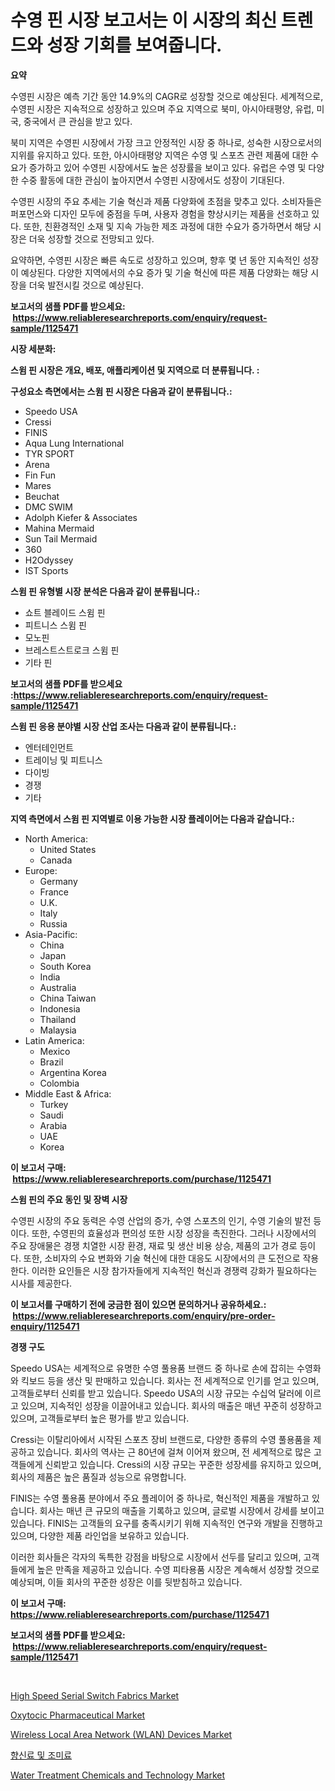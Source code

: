 <p><h1>수영 핀 시장 보고서는 이 시장의 최신 트렌드와 성장 기회를 보여줍니다.</h1></p><p><strong>요약</strong></p>
<p><p>수영핀 시장은 예측 기간 동안 14.9%의 CAGR로 성장할 것으로 예상된다. 세계적으로, 수영핀 시장은 지속적으로 성장하고 있으며 주요 지역으로 북미, 아시아태평양, 유럽, 미국, 중국에서 큰 관심을 받고 있다.</p><p>북미 지역은 수영핀 시장에서 가장 크고 안정적인 시장 중 하나로, 성숙한 시장으로서의 지위를 유지하고 있다. 또한, 아시아태평양 지역은 수영 및 스포츠 관련 제품에 대한 수요가 증가하고 있어 수영핀 시장에서도 높은 성장률을 보이고 있다. 유럽은 수영 및 다양한 수중 활동에 대한 관심이 높아지면서 수영핀 시장에서도 성장이 기대된다.</p><p>수영핀 시장의 주요 추세는 기술 혁신과 제품 다양화에 초점을 맞추고 있다. 소비자들은 퍼포먼스와 디자인 모두에 중점을 두며, 사용자 경험을 향상시키는 제품을 선호하고 있다. 또한, 친환경적인 소재 및 지속 가능한 제조 과정에 대한 수요가 증가하면서 해당 시장은 더욱 성장할 것으로 전망되고 있다.</p><p>요약하면, 수영핀 시장은 빠른 속도로 성장하고 있으며, 향후 몇 년 동안 지속적인 성장이 예상된다. 다양한 지역에서의 수요 증가 및 기술 혁신에 따른 제품 다양화는 해당 시장을 더욱 발전시킬 것으로 예상된다.</p></p>
<p><strong>보고서의 샘플 PDF를 받으세요: &nbsp;<a href="https://www.reliableresearchreports.com/enquiry/request-sample/1125471">https://www.reliableresearchreports.com/enquiry/request-sample/1125471</a></strong></p>
<p><strong>시장 세분화:</strong></p>
<p><strong> 스윔 핀 시장은 개요, 배포, 애플리케이션 및 지역으로 더 분류됩니다. :</strong></p>
<p><strong>구성요소 측면에서는 스윔 핀 시장은 다음과 같이 분류됩니다.:</strong></p>
<p><ul><li>Speedo USA</li><li>Cressi</li><li>FINIS</li><li>Aqua Lung International</li><li>TYR SPORT</li><li>Arena</li><li>Fin Fun</li><li>Mares</li><li>Beuchat</li><li>DMC SWIM</li><li>Adolph Kiefer & Associates</li><li>Mahina Mermaid</li><li>Sun Tail Mermaid</li><li>360</li><li>H2Odyssey</li><li>IST Sports</li></ul></p>
<p><strong> 스윔 핀 유형별 시장 분석은 다음과 같이 분류됩니다.:</strong></p>
<p><ul><li>쇼트 블레이드 스윔 핀</li><li>피트니스 스윔 핀</li><li>모노핀</li><li>브레스트스트로크 스윔 핀</li><li>기타 핀</li></ul></p>
<p><strong>보고서의 샘플 PDF를 받으세요 :<a href="https://www.reliableresearchreports.com/enquiry/request-sample/1125471">https://www.reliableresearchreports.com/enquiry/request-sample/1125471</a></strong></p>
<p><strong> 스윔 핀 응용 분야별 시장 산업 조사는 다음과 같이 분류됩니다.:</strong></p>
<p><ul><li>엔터테인먼트</li><li>트레이닝 및 피트니스</li><li>다이빙</li><li>경쟁</li><li>기타</li></ul></p>
<p><strong>지역 측면에서 스윔 핀 지역별로 이용 가능한 시장 플레이어는 다음과 같습니다.:</strong></p>
<p><ul>
    <li>
        North America:
        <ul>
            <li>United States</li>
            <li>Canada</li>
        </ul>
    </li>
    <li>
        Europe:
        <ul>
            <li>Germany</li>
            <li>France</li>
            <li>U.K.</li>
            <li>Italy</li>
            <li>Russia</li>
        </ul>
    </li>
    <li>
        Asia-Pacific:
        <ul>
            <li>China</li>
            <li>Japan</li>
            <li>South Korea</li>
            <li>India</li>
            <li>Australia</li>
            <li>China Taiwan</li>
            <li>Indonesia</li>
            <li>Thailand</li>
            <li>Malaysia</li>
        </ul>
    </li>
    <li>
        Latin America:
        <ul>
            <li>Mexico</li>
            <li>Brazil</li>
            <li>Argentina Korea</li>
            <li>Colombia</li>
        </ul>
    </li>
    <li>
        Middle East & Africa:
        <ul>
            <li>Turkey</li>
            <li>Saudi</li>
            <li>Arabia</li>
            <li>UAE</li>
            <li>Korea</li>
        </ul>
    </li>
    </ul></p>
<p><strong>이 보고서 구매: &nbsp;<a href="https://www.reliableresearchreports.com/purchase/1125471">https://www.reliableresearchreports.com/purchase/1125471</a></strong></p>
<p><strong>스윔 핀의 주요 동인 및 장벽 시장</strong></p>
<p><p>수영핀 시장의 주요 동력은 수영 산업의 증가, 수영 스포츠의 인기, 수영 기술의 발전 등이다. 또한, 수영핀의 효율성과 편의성 또한 시장 성장을 촉진한다. 그러나 시장에서의 주요 장애물은 경쟁 치열한 시장 환경, 재료 및 생산 비용 상승, 제품의 고가 경로 등이다. 또한, 소비자의 수요 변화와 기술 혁신에 대한 대응도 시장에서의 큰 도전으로 작용한다. 이러한 요인들은 시장 참가자들에게 지속적인 혁신과 경쟁력 강화가 필요하다는 시사를 제공한다.</p></p>
<p><strong>이 보고서를 구매하기 전에 궁금한 점이 있으면 문의하거나 공유하세요.: &nbsp;<a href="https://www.reliableresearchreports.com/enquiry/pre-order-enquiry/1125471">https://www.reliableresearchreports.com/enquiry/pre-order-enquiry/1125471</a></strong></p>
<p><strong>경쟁 구도</strong></p>
<p><p>Speedo USA는 세계적으로 유명한 수영 풀용품 브랜드 중 하나로 손에 잡히는 수영화와 킥보드 등을 생산 및 판매하고 있습니다. 회사는 전 세계적으로 인기를 얻고 있으며, 고객들로부터 신뢰를 받고 있습니다. Speedo USA의 시장 규모는 수십억 달러에 이르고 있으며, 지속적인 성장을 이끌어내고 있습니다. 회사의 매출은 매년 꾸준히 성장하고 있으며, 고객들로부터 높은 평가를 받고 있습니다.</p><p>Cressi는 이탈리아에서 시작된 스포츠 장비 브랜드로, 다양한 종류의 수영 풀용품을 제공하고 있습니다. 회사의 역사는 근 80년에 걸쳐 이어져 왔으며, 전 세계적으로 많은 고객들에게 신뢰받고 있습니다. Cressi의 시장 규모는 꾸준한 성장세를 유지하고 있으며, 회사의 제품은 높은 품질과 성능으로 유명합니다.</p><p>FINIS는 수영 풀용품 분야에서 주요 플레이어 중 하나로, 혁신적인 제품을 개발하고 있습니다. 회사는 매년 큰 규모의 매출을 기록하고 있으며, 글로벌 시장에서 강세를 보이고 있습니다. FINIS는 고객들의 요구를 충족시키기 위해 지속적인 연구와 개발을 진행하고 있으며, 다양한 제품 라인업을 보유하고 있습니다.</p><p>이러한 회사들은 각자의 독특한 강점을 바탕으로 시장에서 선두를 달리고 있으며, 고객들에게 높은 만족을 제공하고 있습니다. 수영 피타용품 시장은 계속해서 성장할 것으로 예상되며, 이들 회사의 꾸준한 성장은 이를 뒷받침하고 있습니다.</p></p>
<p><strong>이 보고서 구매: &nbsp; <a href="https://www.reliableresearchreports.com/purchase/1125471">https://www.reliableresearchreports.com/purchase/1125471</a></strong></p>
<p><strong>보고서의 샘플 PDF를 받으세요: &nbsp;<a href="https://www.reliableresearchreports.com/enquiry/request-sample/1125471">https://www.reliableresearchreports.com/enquiry/request-sample/1125471</a></strong><strong></strong></p>
<p>&nbsp;</p>
<p><p><a href="https://issuu.com/reportprime-2/docs/high-speed-serial-switch-fabrics-market-size-2030.">High Speed Serial Switch Fabrics Market</a></p><p><a href="https://sulfuric-clavicle-d39.notion.site/Oxytocic-Pharmaceutical-Market-Research-Report-The-Key-To-Successful-Business-Strategy-Forecasted-f-4b2509ac976549ab84c4796297d38068">Oxytocic Pharmaceutical Market</a></p><p><a href="https://issuu.com/reportprime-2/docs/wireless-local-area-network-wlan-devices-market-si">Wireless Local Area Network (WLAN) Devices Market</a></p><p><a href="https://github.com/nuekbpymrrz5/Market-Research-Report-List-1/blob/main/3431292190424.md">향신료 및 조미료</a></p><p><a href="https://github.com/yoshih12/Market-Research-Report-List-2/blob/main/water-treatment-chemicals-and-technology-market.md">Water Treatment Chemicals and Technology Market</a></p></p>